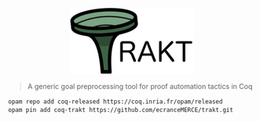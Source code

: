 <p style="text-align: center"><img src="logo.png" alt="Trakt logo" width="50%" /></p>

> A generic goal preprocessing tool for proof automation tactics in Coq

```bash
opam repo add coq-released https://coq.inria.fr/opam/released
opam pin add coq-trakt https://github.com/ecranceMERCE/trakt.git
```
